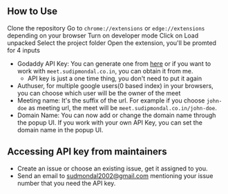 ## How to Use

Clone the repository
Go to `chrome://extensions` or `edge://extensions` depending on your browser
Turn on developer mode
Click on Load unpacked
Select the project folder
Open the extension, you'll be promted for 4 inputs
  - Godaddy API Key: You can generate one from [here](https://urlforwarding.api.godaddy.com/docs#/api-key/generateApiKey) or if you want to work with `meet.sudipmondal.co.in`, you can obtain it from me.
    - API key is just a one time thing, you don't need to put it again
  - Authuser, for multiple google users(0 based index) in your browsers, you can choose which user will be the owner of the meet
  - Meeting name: It's the suffix of the url. For example if you choose `john-doe` as meeting url, the meet will be `meet.sudipmondal.co.in/john-doe`.
  - Domain Name: You can now add or change the domain name through the popup UI. If you work with your own API Key, you can set the domain name in the popup UI.

## Accessing API key from maintainers
- Create an issue or choose an existing issue, get it assigned to you.
- Send an email to sudmondal2002@gmail.com mentioning your issue number that you need the API key.
